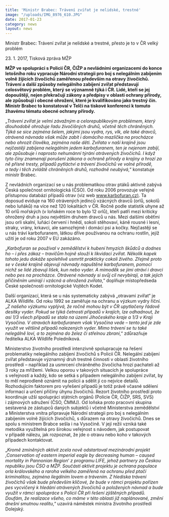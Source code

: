 ```yaml
---
title: 'Ministr Brabec: Trávení zvířat je nelidské, trestné'
image: "/uploads/IMG_8976_610.JPG"
date: 2017-01-23
category: news
layout: news
---
```

Ministr Brabec: Trávení zvířat je nelidské a trestné, přesto je to v ČR
velký problém

23. 1. 2017, Tisková zpráva MŽP

**MŽP ve spolupráci s Policií ČR, ČIŽP a nevládními organizacemi do
konce letošního roku vypracuje Národní strategii pro boj s nelegálním
zabíjením volně žijících živočichů zaměřenou především na otravy
živočichů. Trávení a další způsoby nelegálního zabíjení zvířat
představují celosvětový problém, který se významně týká i ČR. Lidé,
kteří se jej dopouštějí, nejen překračují zákony a předpisy v oblasti
ochrany přírody, ale způsobují i obecné ohrožení, které je kvalifikováno
jako trestný čin. Ministr Brabec to konstatoval v Telči na tiskové
konferenci k tomuto žhavému tématu obecné ochrany přírody.**

„*Trávení zvířat je velmi závažným a celorepublikovým problémem, který
dlouhodobě ohrožuje řadu živočišných druhů, včetně těch chráněných. Týká
se sice zejména šelem, jakými jsou vydra, rys, vlk, ale také dravců,
otrávená návnada však může zabít i domácího mazlíčka na procházce nebo
ohrozit člověka, zejména naše děti. Zvířata v naší krajině jsou
nejčastěji zabíjena nelegálním jedem karbofuranem, ten je nejenom
zabíjí, ale způsobuje i naprosto nehumánní týrání otrávených živočichů.
I když tyto činy znamenají porušení zákona o ochraně přírody a krajiny
a hrozí za ně přísné tresty, případů pytláctví a trávení živočichů ve
volné přírodě, a tedy i těch zvláště chráněných druhů, rozhodně
neubývá*,“ konstatuje ministr Brabec.

Z nevládních organizací se u nás problematikou otrav ptáků aktivně
zabývá Česká společnost ornitologická (ČSO). Od roku 2006 provozuje
veřejně přístupnou databázi případů otrav (viz web
[www.karbofuran.cz)][1]. Ta doposud eviduje na 160 otrávených jedinců
vzácných dravců (orlů, sokolů nebo luňáků) na více než 120 lokalitách
v ČR. Ročně podle statistik uhyne až 10 orlů mořských (v loňském roce to
bylo 12 orlů), kteří patří mezi kriticky ohrožený druh a jsou největším
druhem dravců u nás. Mezi dalšími oběťmi jsou orli skalní, luňáci
červení i hnědí, sokoli stěhovaví, káně rousné i lesní, straky, vrány,
krkavci, ale samozřejmě i domácí psi a kočky. Nejčastěji se u nás tráví
karbofuranem, látkou dříve používanou na ochranu rostlin, jejíž užití je
od roku 2007 v EU zakázáno.

„*Karbofuran se používal v zemědělství k hubení hmyzích škůdců a dodnes
ho – i přes zákaz – travičům hojně slouží k likvidaci zvířat. Několik
kapek tohoto jedu dokáže spolehlivě usmrtit prakticky cokoli živého.
Zřejmě proto se v české krajině objevují návnady napuštěné karbofuranem,
pomocí nichž se lidé zbavují lišek, kun nebo vyder. A mimoděk se jimi
otráví i dravci nebo pes na procházce. Otrávené návnady si svůj cíl
nevybírají, a tak jejich přičiněním umírají i vzácná a ohrožená
zvířata*,“ doplňuje místopředseda České společnosti ornitologické
Vojtěch Kodet.

Další organizací, která se u nás systematicky zabývá „otravami zvířat“
je ALKA Wildlife. Od roku 1992 se zaměřuje na ochranu a výzkum vydry
říční. „*Z našeho výzkumu vyplývá, že ročně mohou být v ČR upytlačeny
řádově desítky vyder. Pokud se týká četnosti případů v krajích, lze
odhadnout, že asi 1/3 všech případů se stala na území Jihočeského kraje
a 1/3 v Kraji Vysočina. V otravách karbofuranem však Vysočina
vede – tento jed je zde využit ve většině případů nalezených vyder. Mimo
trávení se tu také nelegálně loví, a to zejména do želez či střelnou
zbraní*,“ zdůrazňuje ředitelka ALKA Wildlife Poledníková.

Ministerstvo životního prostředí intenzivně spolupracuje na řešení
problematiky nelegálního zabíjení živočichů s Policií ČR. Nelegální
zabíjení zvířat představuje významný druh trestné činnosti v oblasti
životního prostředí – například za usmrcení chráněného živočicha hrozí
pachateli až 3 roky za mřížemi. Velkou oporou v takových situacích je
spolupráce s veřejností a každý, kdo se setká s případem nelegálního
zabíjení zvířat, by to měl neprodleně oznámit na policii a sdělit jí co
nejvíce detailů. Rozhodujícím faktorem pro vyřešení případů je totiž
právě včasné sdělení informací a určení příčiny úhynu živočichů. Rezort
životního prostředí proto koordinuje užší spolupráci státních orgánů
(Policie ČR, ČIŽP, SRS, SVS) i zájmových sdružení (ČSO, ČMMJ). Od loňska
proto pracovní skupina sestavená ze zástupců daných subjektů i včetně
Ministerstva zemědělství a Ministerstva vnitra připravuje Národní
strategii pro boj s nelegálním zabíjením volně žijících živočichů,
s důrazem na otravy živočichů. Dnes se spolu s ministrem Brabce sešla
i na Vysočině. V její režii vzniká také metodika využitelná pro širokou
veřejnost s návodem, jak postupovat v případě nálezu, jak rozpoznat, že
jde o otravu nebo koho v takových případech kontaktovat.

„*Kromě zmíněných aktivit zcela nově odstartoval mezinárodní projekt
‚Conservation of eastern imperial eagle by decreasing human – caused
mortality in Pannonian Region‘ z programu LIFE, jehož partnery za Českou
republiku jsou ČSO a MŽP. Součástí aktivit projektu je ochrana populace
orla královského a raroha velkého zaměřená na ochranu před ptačí
kriminalitou, zejména ilegálním lovem a trávením. Z hlediska trávení
živočichů však bude především klíčové, že bude v rámci projektu pořízen
pes vycvičený k hledání otrávených živočichů a položených návnad a bude
využit v rámci spolupráce s Policií ČR při řešení zjištěných případů.
Doufám, že realizace všeho, co máme v této oblasti již naplánované,
změní dnešní smutnou realitu*,“ uzavírá náměstek ministra životního
prostředí Dolejský.


[1]: http://www.karbofuran.cz
